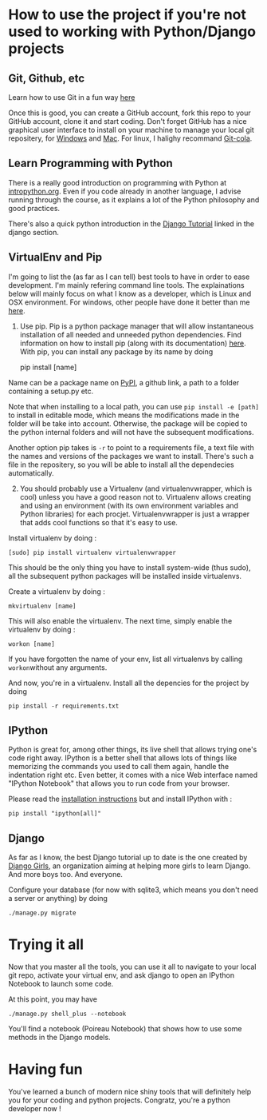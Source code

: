 How to use the project if you're not used to working with Python/Django projects
================================================================================

Git, Github, etc
----------------

Learn how to use Git in a fun way [here](https://try.github.io/levels/1/challenges/1)

Once this is good, you can create a GitHub account, fork this repo to your GitHub account, clone it and start coding. Don't forget GitHub has a nice graphical user interface to install on your machine to manage your local git repositery, for [Windows](https://windows.github.com/) and [Mac](https://mac.github.com/). For linux, I halighy recommand [Git-cola](https://git-cola.github.io/).

Learn Programming with Python
-----------------------------

There is a really good introduction on programming with Python at [intropython.org](http://introtopython.org/). Even if you code already in another language, I advise running through the course, as it explains a lot of the Python philosophy and good practices.

There's also a quick python introduction in the [Django Tutorial](http://tutorial.djangogirls.org/) linked in the django section.


VirtualEnv and Pip
------------------

I'm going to list the (as far as I can tell) best tools to have in order to ease development.
I'm mainly refering command line tools.
The explainations below will mainly focus on what I know as a developer, which is Linux and OSX environment.
For windows, other people have done it better than me [here](http://www.tylerbutler.com/2012/05/how-to-install-python-pip-and-virtualenv-on-windows-with-powershell/).

1) Use pip. Pip is a python package manager that will allow instantaneous installation of all needed and unneeded python dependencies. Find information on how to install pip (along with its documentation) [here](https://pip.pypa.io/en/latest/installing.html). With pip, you can install any package by its name by doing

    pip install [name]

Name can be a package name on [PyPI](https://pypi.python.org/pypi), a github link, a path to a folder containing a setup.py etc.

Note that when installing to a local path, you can use ```pip install -e [path]``` to install in editable mode, which means the modifications made in the folder will be take into account. Otherwise, the package will be copied to the python internal folders and will not have the subsequent modifications.

Another option pip takes is ```-r``` to point to a requirements file, a text file with the names and versions of the packages we want to install. There's such a file in the repositery, so you will be able to install all the dependecies automatically.

2) You should probably use a Virtualenv (and virtualenvwrapper, which is cool) unless you have a good reason not to.
Virtualenv allows creating and using an environment (with its own environment variables and Python libraries) for each procjet. Virtualenvwrapper is just a wrapper that adds cool functions so that it's easy to use.

Install virtualenv by doing :

    [sudo] pip install virtualenv virtualenvwrapper

This should be the only thing you have to install system-wide (thus sudo), all the subsequent python packages will be installed inside virtualenvs.

Create a virtualenv by doing :

    mkvirtualenv [name]

This will also enable the virtualenv. The next time, simply enable the virtualenv by doing :

    workon [name]

If you have forgotten the name of your env, list all virtualenvs by calling ```workon```without any arguments.

And now, you're in a virtualenv. Install all the depencies for the project by doing

    pip install -r requirements.txt

IPython
-------

Python is great for, among other things, its live shell that allows trying one's code right away. IPython is a better shell that allows lots of things like memorizing the commands you used to call them again, handle the indentation right etc. Even better, it comes with a nice Web interface named "IPython Notebook" that allows you to run code from your browser.

Please read the [installation instructions](http://ipython.org/ipython-doc/2/install/install.html) but and install IPython with :

    pip install "ipython[all]"


Django
------

As far as I know, the best Django tutorial up to date is the one created by [Django Girls](http://tutorial.djangogirls.org/), an organization aiming at helping more girls to learn Django. And more boys too. And everyone.

Configure your database (for now with sqlite3, which means you don't need a server or anything) by doing

    ./manage.py migrate


Trying it all
=============

Now that you master all the tools, you can use it all to navigate to your local git repo, activate your virtual env, and ask django to open an IPython Notebook to launch some code.

At this point, you may have

    ./manage.py shell_plus --notebook

You'll find a notebook (Poireau Notebook) that shows how to use some methods in the Django models.


Having fun
==========

You've learned a bunch of modern nice shiny tools that will definitely help you for your coding and python projects. Congratz, you're a python developer now !
